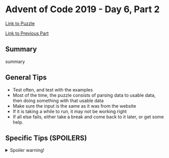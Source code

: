 # Advent of Code 2019 - Day 6, Part 2

[Link to Puzzle](https://adventofcode.com/2019/day/6#part2)

[Link to Previous Part](https://github.com/CodingAP/unofficial-aoc-syllabus/blob/main/years/2019/day6/part1.md)

## Summary
summary

## General Tips
- Test often, and test with the examples
- Most of the time, the puzzle consists of parsing data to usable data, then doing something with that usable data
- Make sure the input is the same as it was from the website
- If it is taking a while to run, it may not be working right
- If all else fails, either take a break and come back to it later, or get some help.

## Specific Tips (SPOILERS)
<details> <summary>Spoiler warning!</summary>

specific tips

</details>